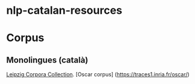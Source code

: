 # nlp-catalan-resources


# Corpus 

## Monolingues (català)

[Leipzig Corpora Collection](https://wortschatz.uni-leipzig.de/en/download). 
[Oscar corpus] (https://traces1.inria.fr/oscar/)


